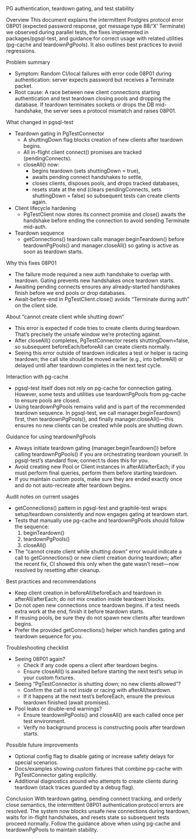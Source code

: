 PG authentication, teardown gating, and test stability

Overview
This document explains the intermittent Postgres protocol error 08P01 (expected password response, got message type 88/‘X’ Terminate) we observed during parallel tests, the fixes implemented in packages/pgsql-test, and guidance for correct usage with related utilities (pg-cache and teardownPgPools). It also outlines best practices to avoid regressions.

Problem summary
- Symptom: Random CI/local failures with error code 08P01 during authentication: server expects password but receives a Terminate packet.
- Root cause: A race between new client connections starting authentication and test teardown closing pools and dropping the database. If teardown terminates sockets or drops the DB mid-handshake, the server sees a protocol mismatch and raises 08P01.

What changed in pgsql-test
- Teardown gating in PgTestConnector
  - A shuttingDown flag blocks creation of new clients after teardown begins.
  - All in-flight client connect() promises are tracked (pendingConnects).
  - closeAll() now:
    - begins teardown (sets shuttingDown = true),
    - awaits pending connect handshakes to settle,
    - closes clients, disposes pools, and drops tracked databases,
    - resets state at the end (clears pendingConnects, sets shuttingDown = false) so subsequent tests can create clients again.
- Client lifecycle hardening
  - PgTestClient now stores its connect promise and close() awaits the handshake before ending the connection to avoid sending Terminate mid-auth.
- Teardown sequence
  - getConnections() teardown calls manager.beginTeardown() before teardownPgPools() and manager.closeAll() so gating is active as soon as teardown starts.

Why this fixes 08P01
- The failure mode required a new auth handshake to overlap with teardown. Gating prevents new handshakes once teardown starts.
- Awaiting pending connects ensures any already-started handshakes finish before we end pools or drop databases.
- Await-before-end in PgTestClient.close() avoids “Terminate during auth” on the client side.

About “cannot create client while shutting down”
- This error is expected if code tries to create clients during teardown. That’s precisely the unsafe window we’re protecting against.
- After closeAll() completes, PgTestConnector resets shuttingDown=false, so subsequent beforeEach/beforeAll can create clients normally.
- Seeing this error outside of teardown indicates a test or helper is racing teardown; the call site should be moved earlier (e.g., into beforeAll) or delayed until after teardown completes in the next test cycle.

Interaction with pg-cache
- pgsql-test itself does not rely on pg-cache for connection gating. However, some tests and utilities use teardownPgPools from pg-cache to ensure pools are closed.
- Using teardownPgPools remains valid and is part of the recommended teardown sequence. In pgsql-test, we call manager.beginTeardown() first, then teardownPgPools(), and finally manager.closeAll()—this ensures no new clients can be created while pools are shutting down.

Guidance for using teardownPgPools
- Always initiate teardown gating (manager.beginTeardown()) before calling teardownPgPools() if you are orchestrating teardown yourself. In pgsql-test’s standard flow, connect.ts does this for you.
- Avoid creating new Pool or Client instances in afterAll/afterEach; if you must perform final queries, perform them before starting teardown.
- If you maintain custom pools, make sure they are ended exactly once and do not auto-recreate after teardown begins.

Audit notes on current usages
- getConnections() pattern in pgsql-test and graphile-test wraps setup/teardown consistently and now engages gating at teardown start.
- Tests that manually use pg-cache and teardownPgPools should follow the sequence:
  1) beginTeardown()
  2) teardownPgPools()
  3) closeAll()
- The “cannot create client while shutting down” error would indicate a call to getConnections() or new client creation during teardown; after the recent fix, CI showed this only when the gate wasn’t reset—now resolved by resetting after cleanup.

Best practices and recommendations
- Keep client creation in beforeAll/beforeEach and teardown in afterAll/afterEach; do not mix creation inside teardown blocks.
- Do not open new connections once teardown begins. If a test needs extra work at the end, finish it before teardown starts.
- If reusing pools, be sure they do not spawn new clients after teardown begins.
- Prefer the provided getConnections() helper which handles gating and teardown sequence for you.

Troubleshooting checklist
- Seeing 08P01 again?
  - Check if any code opens a client after teardown begins.
  - Ensure closeAll() is awaited before starting the next test’s setup in your custom fixtures.
- Seeing “PgTestConnector is shutting down; no new clients allowed”?
  - Confirm the call is not inside or racing with afterAll/teardown.
  - If it happens at the next test’s beforeEach, ensure the previous teardown finished (await promises).
- Pool leaks or double-end warnings?
  - Ensure teardownPgPools() and closeAll() are each called once per test environment.
  - Verify no background process is constructing pools after teardown starts.

Possible future improvements
- Optional config flag to disable gating or increase safety delays for special scenarios.
- Docs/examples showing custom fixtures that combine pg-cache with PgTestConnector gating explicitly.
- Additional diagnostics around who attempts to create clients during teardown (stack traces guarded by a debug flag).

Conclusion
With teardown gating, pending connect tracking, and orderly close semantics, the intermittent 08P01 authentication protocol errors are resolved. The system now blocks unsafe new connections during teardown, waits for in-flight handshakes, and resets state so subsequent tests proceed normally. Follow the guidance above when using pg-cache and teardownPgPools to maintain stability.
